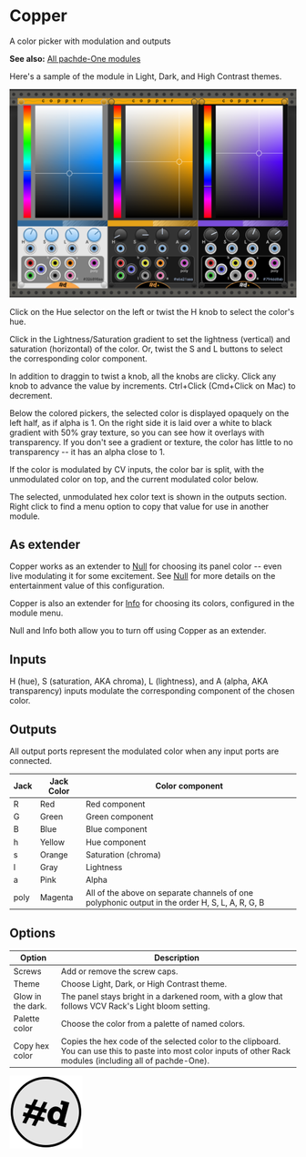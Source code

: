 # Copper

A color picker with modulation and outputs

**See also:** [All pachde-One modules](index.md)

Here's a sample of the module in Light, Dark, and High Contrast themes.

![Copper in Light, Dark, and High Contrast themes](Copper.png)

Click on the Hue selector on the left or twist the H knob to select the color's hue.

Click in the Lightness/Saturation gradient to set the lightness (vertical) and saturation (horizontal) of the color. Or, twist the S and L buttons to select the corresponding color component.

In addition to draggin to twist a knob, all the knobs are clicky. Click any knob to advance the value by increments. Ctrl+Click (Cmd+Click on Mac) to decrement.

Below the colored pickers, the selected color is displayed opaquely on the left half, as if alpha is 1. On the right side it is laid over a white to black gradient with 50% gray texture, so you can see how it overlays with transparency. If you don't see a gradient or texture, the color has little to no transparency -- it has an alpha close to 1.

If the color is modulated by CV inputs, the color bar is split, with the unmodulated color on top, and the current modulated color below.

The selected, unmodulated hex color text is shown in the outputs section.
Right click to find a menu option to copy that value for use in another module.

## As extender

Copper works as an extender to [Null](Null.md) for choosing its panel color -- even live modulating it for some excitement.
See [Null](Null.md) for more details on the entertainment value of this configuration.

Copper is also an extender for [Info](Info.md) for choosing its colors, configured in the module menu.

Null and Info both allow you to turn off using Copper as an extender.

## Inputs

H (hue), S (saturation, AKA chroma), L (lightness), and A (alpha, AKA transparency) inputs modulate the corresponding component of the chosen color.

## Outputs

All output ports represent the modulated color when any input ports are connected.

| Jack | Jack Color | Color component |
| -- | -- | -- |
| R | Red | Red component |
| G | Green | Green component |
| B | Blue | Blue component |
| h | Yellow | Hue component |
| s | Orange | Saturation (chroma) |
| l | Gray | Lightness |
| a | Pink | Alpha |
| poly | Magenta | All of the above on separate channels of one polyphonic output in the order H, S, L, A, R, G, B |

## Options

| Option | Description |
| -- | -- |
| Screws | Add or remove the screw caps. |
| Theme | Choose Light, Dark, or High Contrast theme. |
| Glow in the dark. | The panel stays bright in a darkened room, with a glow that follows VCV Rack's Light bloom setting. |
| Palette color | Choose the color from a palette of named colors. |
| Copy hex color | Copies the hex code of the selected color to the clipboard. You can use this to paste into most color inputs of other Rack modules (including all of pachde-One). |

![pachde (#d) Logo](Logo.svg)
